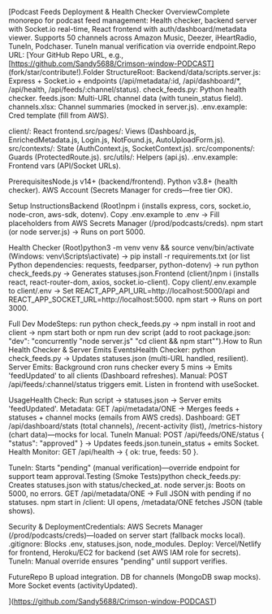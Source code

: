 [Podcast Feeds Deployment & Health Checker OverviewComplete monorepo for podcast feed management: Health checker, backend server with Socket.io real-time, React frontend with auth/dashboard/metadata viewer. Supports 50 channels across Amazon Music, Deezer, iHeartRadio, TuneIn, Podchaser. TuneIn manual verification via override endpoint.Repo URL: [Your GitHub Repo URL, e.g., [https://github.com/Sandy5688/Crimson-window-PODCAST] (fork/star/contribute!).Folder StructureRoot: Backend/data/scripts.server.js: Express + Socket.io + endpoints (/api/metadata/:id, /api/dashboard/*, /api/health, /api/feeds/:channel/status).
check_feeds.py: Python health checker.
feeds.json: Multi-URL channel data (with tunein_status field).
channels.xlsx: Channel summaries (mocked in server.js).
.env.example: Cred template (fill from AWS).

client/: React frontend.src/pages/: Views (Dashboard.js, EnrichedMetadata.js, Login.js, NotFound.js, AutoUploadForm.js).
src/contexts/: State (AuthContext.js, SocketContext.js).
src/components/: Guards (ProtectedRoute.js).
src/utils/: Helpers (api.js).
.env.example: Frontend vars (API/Socket URLs).

PrerequisitesNode.js v14+ (backend/frontend).
Python v3.8+ (health checker).
AWS Account (Secrets Manager for creds—free tier OK).

Setup InstructionsBackend (Root)npm i (installs express, cors, socket.io, node-cron, aws-sdk, dotenv).
Copy .env.example to .env → Fill placeholders from AWS Secrets Manager (/prod/podcasts/creds).
npm start (or node server.js) → Runs on port 5000.

Health Checker (Root)python3 -m venv venv && source venv/bin/activate (Windows: venv\Scripts\activate) → pip install -r requirements.txt (or list Python dependencies: requests, feedparser, python-dotenv) → run python check_feeds.py → Generates statuses.json.Frontend (client/)npm i (installs react, react-router-dom, axios, socket.io-client).
Copy client/.env.example to client/.env → Set REACT_APP_API_URL=http://localhost:5000/api and REACT_APP_SOCKET_URL=http://localhost:5000.
npm start → Runs on port 3000.

Full Dev ModeSteps: run python check_feeds.py → npm install in root and client → npm start both or npm run dev script (add to root package.json: "dev": "concurrently "node server.js" "cd client && npm start"").How to Run Health Checker & Server Emits EventsHealth Checker: python check_feeds.py → Updates statuses.json (multi-URL handled, resilient).
Server Emits: Background cron runs checker every 5 mins → Emits 'feedUpdated' to all clients (Dashboard refreshes). Manual: POST /api/feeds/:channel/status triggers emit. Listen in frontend with useSocket.

UsageHealth Check: Run script → statuses.json → Server emits 'feedUpdated'.
Metadata: GET /api/metadata/ONE → Merges feeds + statuses + channel mocks (emails from AWS creds).
Dashboard: GET /api/dashboard/stats (total channels), /recent-activity (list), /metrics-history (chart data)—mocks for local.
TuneIn Manual: POST /api/feeds/ONE/status { "status": "approved" } → Updates feeds.json.tunein_status + emits Socket.
Health Monitor: GET /api/health → { ok: true, feeds: 50 }.

TuneIn: Starts "pending" (manual verification)—override endpoint for support team approval.Testing (Smoke Tests)python check_feeds.py: Creates statuses.json with status/checked_at. 
node server.js: Boots on 5000, no errors. GET /api/metadata/ONE → Full JSON with pending if no statuses. 
npm start in /client: UI opens, /metadata/ONE fetches JSON (table shows). 

Security & DeploymentCredentials: AWS Secrets Manager (/prod/podcasts/creds)—loaded on server start (fallback mocks local).
.gitignore: Blocks .env, statuses.json, node_modules.
Deploy: Vercel/Netlify for frontend, Heroku/EC2 for backend (set AWS IAM role for secrets).
TuneIn: Manual override ensures "pending" until support verifies.

FutureRepo B upload integration.
DB for channels (MongoDB swap mocks).
More Socket events (activityUpdated).

](https://github.com/Sandy5688/Crimson-window-PODCAST)
